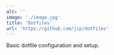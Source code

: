```yaml
---
alt: ''
image: './image.jpg'
title: 'Dotfiles'
url: 'https://github.com/jcp/dotfiles'
---
```


Basic dotfile configuration and setup.
